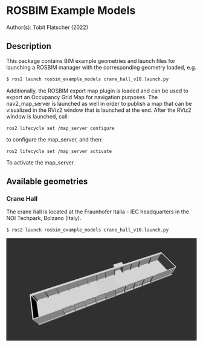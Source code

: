 # ROSBIM Example Models

Author(s): Tobit Flatscher (2022)

## Description

This package contains BIM example geometries and launch files for launching a ROSBIM manager with the corresponding geometry loaded, e.g.

```bash
$ ros2 launch rosbim_example_models crane_hall_v10.launch.py
```

Additionally, the ROSBIM export map plugin is loaded and can be used to export an Occupancy Grid Map for navigation purposes. The nav2_map_server is launched as well in order to publish a map that can be visualized in the RViz2 window that is launched at the end. After the RViz2 window is launched, call:

```
ros2 lifecycle set /map_server configure
```

to configure the map_server, and then:

```
ros2 lifecycle set /map_server activate
```

To activate the map_server.

## Available geometries

### Crane Hall

The crane hall is located at the Fraunhofer Italia - IEC headquarters in the NOI Techpark, Bolzano (Italy).

```bash
$ ros2 launch rosbim_example_models crane_hall_v10.launch.py
```

![](./media/Crane_Hall_v10.png)
